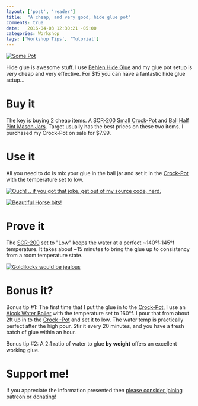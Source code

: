 ```yaml
---
layout: ['post', 'reader']
title:  "A cheap, and very good, hide glue pot"
comments: true
date:   2016-04-03 12:30:21 -05:00
categories: Workshop
tags: ['Workshop Tips', 'Tutorial']
---
```


[![Some Pot](/assets/GluePot/Thumbnails/GluePot.jpg)](/assets/GluePot/GluePot.jpg)

Hide glue is awesome stuff. I use [Behlen Hide Glue](http://www.amazon.com/Ground-Hide-Glue-1-Pound/dp/B003AYTJSC) and my glue pot setup is very cheap and very effective. For $15 you can have a fantastic hide glue setup...

<!--more-->

# Buy it

The key is buying 2 cheap items. A [SCR-200 Small Crock-Pot](http://www.target.com/p/crock-pot-2-quart-manual-slow-cooker-scr200/-/A-16799398) and [Ball Half Pint Mason Jars](http://www.target.com/p/ball-half-pint-8-oz-mason-jar-set-of-12/-/A-14898081). Target usually has the best prices on these two items. I purchased my Crock-Pot on sale for $7.99.

# Use it

All you need to do is mix your glue in the ball jar and set it in the [Crock-Pot](http://www.target.com/p/crock-pot-2-quart-manual-slow-cooker-scr200/-/A-16799398) with the temperature set to low.

[![Ouch! .. if you got that joke, get out of my source code, nerd.](/assets/GluePot/Thumbnails/BallShot.jpg)](/assets/GluePot/BallShot.jpg)

[![Beautiful Horse bits!](/assets/GluePot/Thumbnails/Glueshot.jpg)](/assets/GluePot/Glueshot.jpg)

# Prove it

The [SCR-200](http://www.target.com/p/crock-pot-2-quart-manual-slow-cooker-scr200/-/A-16799398) set to "Low" keeps the water at a perfect ~140°f-145°f temperature. It takes about ~15 minutes to bring the glue up to consistency from a room temperature state.

[![Goldilocks would be jealous](/assets/GluePot/Thumbnails/Temperature.jpg)](/assets/GluePot/Temperature.jpg)

# Bonus it?

Bonus tip #1: The first time that I put the glue in to the [Crock-Pot](http://www.target.com/p/crock-pot-2-quart-manual-slow-cooker-scr200/-/A-16799398), I use an [Aicok Water Boiler](http://www.amazon.com/Aicok-1-7-liter-Variable-Temperature-Stainless/dp/B018Z6Q9A0?ie=UTF8&psc=1&redirect=true&ref_=oh_aui_detailpage_o00_s01) with the temperature set to 160°f. I pour that from about 2ft up in to the [Crock -Pot](http://www.target.com/p/crock-pot-2-quart-manual-slow-cooker-scr200/-/A-16799398) and set it to low. The water temp is practically perfect after the high pour. Stir it every 20 minutes, and you have a fresh batch of glue within an hour.

Bonus tip #2: A 2:1 ratio of water to glue **by weight** offers an excellent working glue.

# Support me!

If you appreciate the information presented then <a href="/DonateNow/">please consider joining patreon or donating!</a>


 

